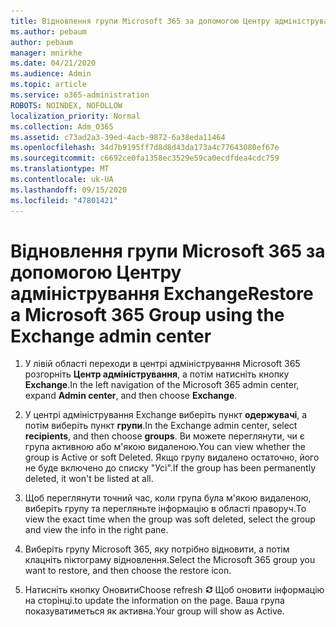```yaml
---
title: Відновлення групи Microsoft 365 за допомогою Центру адміністрування Exchange
ms.author: pebaum
author: pebaum
manager: mnirkhe
ms.date: 04/21/2020
ms.audience: Admin
ms.topic: article
ms.service: o365-administration
ROBOTS: NOINDEX, NOFOLLOW
localization_priority: Normal
ms.collection: Adm_O365
ms.assetid: c73ad2a3-39ed-4acb-9872-6a38eda11464
ms.openlocfilehash: 34d7b9195ff7d8d8d43da173a4c77643080ef67e
ms.sourcegitcommit: c6692ce0fa1358ec3529e59ca0ecdfdea4cdc759
ms.translationtype: MT
ms.contentlocale: uk-UA
ms.lasthandoff: 09/15/2020
ms.locfileid: "47801421"
---
```

# <a name="restore-a-microsoft-365-group-using-the-exchange-admin-center"></a><span data-ttu-id="e78cf-102">Відновлення групи Microsoft 365 за допомогою Центру адміністрування Exchange</span><span class="sxs-lookup"><span data-stu-id="e78cf-102">Restore a Microsoft 365 Group using the Exchange admin center</span></span>

1. <span data-ttu-id="e78cf-103">У лівій області переходи в центрі адміністрування Microsoft 365 розгорніть **Центр адміністрування**, а потім натисніть кнопку **Exchange**.</span><span class="sxs-lookup"><span data-stu-id="e78cf-103">In the left navigation of the Microsoft 365 admin center, expand **Admin center**, and then choose **Exchange**.</span></span>
    
2. <span data-ttu-id="e78cf-104">У центрі адміністрування Exchange виберіть пункт **одержувачі**, а потім виберіть пункт **групи**.</span><span class="sxs-lookup"><span data-stu-id="e78cf-104">In the Exchange admin center, select **recipients**, and then choose **groups**.</span></span> <span data-ttu-id="e78cf-105">Ви можете переглянути, чи є група активною або м'якою видаленою.</span><span class="sxs-lookup"><span data-stu-id="e78cf-105">You can view whether the group is Active or soft Deleted.</span></span> <span data-ttu-id="e78cf-106">Якщо групу видалено остаточно, його не буде включено до списку "Усі".</span><span class="sxs-lookup"><span data-stu-id="e78cf-106">If the group has been permanently deleted, it won't be listed at all.</span></span>
    
3. <span data-ttu-id="e78cf-107">Щоб переглянути точний час, коли група була м'якою видаленою, виберіть групу та перегляньте інформацію в області праворуч.</span><span class="sxs-lookup"><span data-stu-id="e78cf-107">To view the exact time when the group was soft deleted, select the group and view the info in the right pane.</span></span>
    
4. <span data-ttu-id="e78cf-108">Виберіть групу Microsoft 365, яку потрібно відновити, а потім клацніть піктограму відновлення.</span><span class="sxs-lookup"><span data-stu-id="e78cf-108">Select the Microsoft 365 group you want to restore, and then choose the restore icon.</span></span>
    
5. <span data-ttu-id="e78cf-109">Натисніть кнопку Оновити</span><span class="sxs-lookup"><span data-stu-id="e78cf-109">Choose refresh</span></span> ![Піктограма оновлення](media/6464df90-2a91-4c1f-92a6-9a38c7696ac3.gif) <span data-ttu-id="e78cf-111">Щоб оновити інформацію на сторінці.</span><span class="sxs-lookup"><span data-stu-id="e78cf-111">to update the information on the page.</span></span> <span data-ttu-id="e78cf-112">Ваша група показуватиметься як активна.</span><span class="sxs-lookup"><span data-stu-id="e78cf-112">Your group will show as Active.</span></span> 
    

